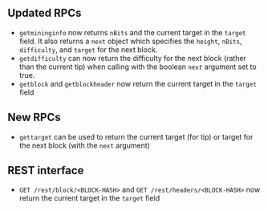 Updated RPCs
---
- `getmininginfo` now returns `nBits` and the current target in the `target` field. It also returns a `next` object which specifies the `height`, `nBits`, `difficulty`, and `target` for the next block.
- `getdifficulty` can now return the difficulty for the next block (rather than the current tip) when calling with the boolean `next` argument set to true.
- `getblock` and `getblockheader` now return the current target in the `target` field

New RPCs
---
- `gettarget` can be used to return the current target (for tip) or target for the next block (with the `next` argument)

REST interface
---
- `GET /rest/block/<BLOCK-HASH>` and `GET /rest/headers/<BLOCK-HASH>` now return the current target in the `target` field
